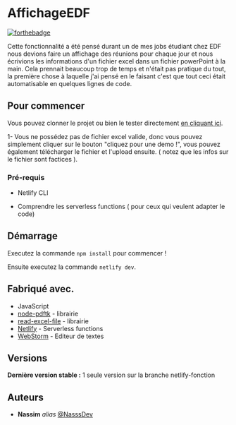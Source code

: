 # AffichageEDF 

[![forthebadge](http://forthebadge.com/images/badges/built-with-love.svg)]()  

Cette fonctionnalité a été pensé durant un de mes jobs étudiant chez EDF 
nous devions faire un affichage des réunions pour chaque jour et nous écrivions les informations d'un fichier excel dans un fichier powerPoint à la main.
Cela prennait beaucoup trop de temps et n'était pas pratique du tout, la première chose à laquelle j'ai pensé en le faisant c'est que tout ceci était automatisable en quelques lignes de code. 

## Pour commencer

Vous pouvez clonner le projet ou bien le tester directement [en cliquant ici](https://affichage-edf.netlify.app/).

1- Vous ne possédez pas de fichier excel valide, donc vous pouvez simplement cliquer sur le bouton "cliquez pour une demo !", vous pouvez également télécharger le fichier et l'upload ensuite. ( notez que les infos sur le fichier sont factices ).

### Pré-requis

- Netlify CLI

- Comprendre les serverless functions ( pour ceux qui veulent adapter le code)


## Démarrage


Executez la commande ``npm install`` pour commencer !

Ensuite executez la commande ``netlify dev``.


## Fabriqué avec.


* JavaScript
* [node-pdftk](https://www.npmjs.com/package/node-pdftk) - librairie
* [read-excel-file](https://www.npmjs.com/package/read-excel-file?activeTab=readme) - librairie
* [Netlify](https://www.netlify.com/products/functions/) - Serverless functions
* [WebStorm](https://www.jetbrains.com/fr-fr/webstorm/download/) - Editeur de textes


## Versions
**Dernière version stable :** 1 seule version sur la branche netlify-fonction



## Auteurs
* **Nassim** _alias_ [@NasssDev](https://github.com/NasssDev?tab=repositories)




